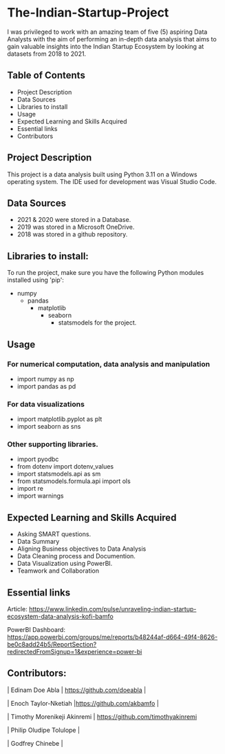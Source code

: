 # The-Indian-Startup-Project
I was privileged to work with an amazing team of five (5) aspiring Data Analysts with the aim of performing an in-depth data analysis that aims to gain valuable insights into the Indian Startup Ecosystem  by looking at datasets from 2018 to 2021. 

## Table of Contents
- Project Description
- Data Sources
- Libraries to install
- Usage
- Expected Learning and Skills Acquired
- Essential links
- Contributors

## Project Description
This project is a data analysis built using Python 3.11 on a Windows operating system. The IDE used for development was Visual Studio Code.

## Data Sources
* 2021 & 2020 were stored in a Database.
* 2019 was stored in a Microsoft OneDrive.
* 2018 was stored in a github repository.

## Libraries to install:
To run the project, make sure you have the following Python modules installed using 'pip': 
* numpy
  * pandas
    * matplotlib
      * seaborn
        * statsmodels for the project.

## Usage
### For numerical computation, data analysis and manipulation
* import numpy as np
* import pandas as pd

### For data visualizations
* import matplotlib.pyplot as plt
* import seaborn as sns

### Other supporting libraries.
* import pyodbc
* from dotenv import dotenv_values
* import statsmodels.api as sm
* from statsmodels.formula.api import ols
* import re 
* import warnings

## Expected Learning and Skills Acquired
* Asking SMART questions.
* Data Summary
* Aligning Business objectives to Data Analysis
* Data Cleaning process and Documention.
* Data Visualization using PowerBI.
* Teamwork and Collaboration

## Essential links
Article: https://www.linkedin.com/pulse/unraveling-indian-startup-ecosystem-data-analysis-kofi-bamfo

PowerBI Dashboard: https://app.powerbi.com/groups/me/reports/b48244af-d664-49f4-8626-be0c8add24b5/ReportSection?redirectedFromSignup=1&experience=power-bi

## Contributors: 
| Edinam Doe Abla | https://github.com/doeabla |

| Enoch Taylor-Nketiah |https://github.com/akbamfo |

| Timothy Morenikeji Akinremi | https://github.com/timothyakinremi

| Philip Oludipe Tolulope |

| Godfrey Chinebe |
